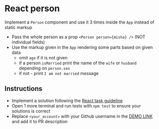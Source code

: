 # React person
Implement a `Person` component and use it 3 times inside the `App` instead of static markup
- Pass the whole person as a prop `<Person person={misha} />` (NOT individual fields)
- Use the markup given in the `App` rendering some parts based on given data 
  - omit `age` if it is not given
  - if a person `isMarried` print the name of the `wife` or `husband` depending on `person.sex`
  - if not - print `I am not married` message

## Instructions
- Implement a solution following the [React task guideline](https://github.com/mate-academy/react_task-guideline#react-tasks-guideline)
- Open 1 more terminal and run tests with `npm test` to ensure your solutions is correct
- Replace `<your_account>` with your Github username in the [DEMO LINK](https://<your_account>.github.io/react_person/) and add it to PR description
